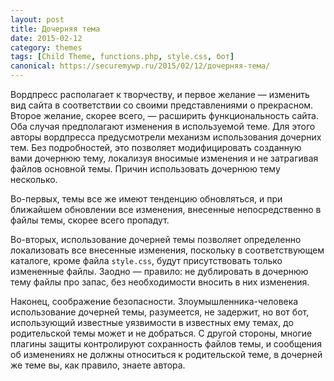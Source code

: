 ```yaml
---
layout: post
title: Дочерняя тема
date: 2015-02-12
category: themes
tags: [Child Theme, functions.php, style.css, бот]
canonical: https://securemywp.ru/2015/02/12/дочерняя-тема/
---
```


Вордпресс располагает к творчеству, и первое желание — изменить вид сайта в соответствии со своими представлениями о прекрасном. Второе желание, скорее всего, — расширить функциональность сайта. Оба случая предполагают изменения в используемой теме. Для этого авторы вордпресса предусмотрели механизм использования дочерних тем. Без подробностей, это позволяет модифицировать созданную вами дочернюю тему, локализуя вносимые изменения и не затрагивая файлов основной темы. Причин использовать дочернюю тему несколько.

Во-первых, темы все же имеют тенденцию обновляться, и при ближайшем обновлении все изменения, внесенные непосредственно в файлы темы, скорее всего пропадут.

Во-вторых, использование дочерней темы позволяет определенно локализовать все внесенные изменения, поскольку в соответствующем каталоге, кроме файла <code>style.css</code>, будут присутствовать только измененные файлы. Заодно — правило: не дублировать в дочернюю тему файлы про запас, без необходимости вносить в них изменения.

Наконец, соображение безопасности. Злоумышленника-человека использование дочерней темы, разумеется, не задержит, но вот бот, использующий известные уязвимости в известных ему темах, до родительской темы может и не добраться. С другой стороны, многие плагины защиты контролируют сохранность файлов темы, и сообщения об изменениях не должны относиться к родительской теме, в дочерней же теме вы, как правило, знаете автора.
